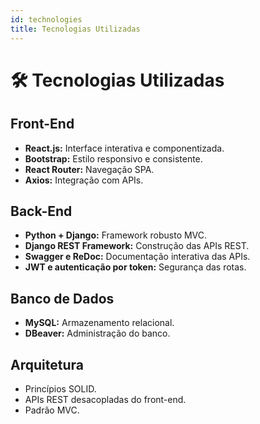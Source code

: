 ```yaml
---
id: technologies
title: Tecnologias Utilizadas
---
```


# 🛠️ Tecnologias Utilizadas

## Front-End

- **React.js:** Interface interativa e componentizada.
- **Bootstrap:** Estilo responsivo e consistente.
- **React Router:** Navegação SPA.
- **Axios:** Integração com APIs.

## Back-End

- **Python + Django:** Framework robusto MVC.
- **Django REST Framework:** Construção das APIs REST.
- **Swagger e ReDoc:** Documentação interativa das APIs.
- **JWT e autenticação por token:** Segurança das rotas.

## Banco de Dados

- **MySQL:** Armazenamento relacional.
- **DBeaver:** Administração do banco.

## Arquitetura

- Princípios SOLID.
- APIs REST desacopladas do front-end.
- Padrão MVC.
